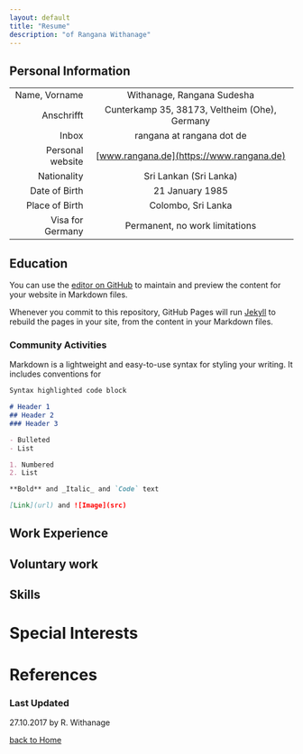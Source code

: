 ```yaml
---
layout: default
title: "Resume"
description: "of Rangana Withanage"
---
```


## Personal Information

|||
| ---:         |          :---: |
| Name, Vorname |  Withanage, Rangana Sudesha |
| Anschrifft | Cunterkamp 35, 38173, Veltheim (Ohe), Germany |
| Inbox | rangana at rangana dot de |
| Personal website | [www.rangana.de](https://www.rangana.de) |
| Nationality | Sri Lankan (Sri Lanka) |
| Date of Birth | 21 January 1985 |
| Place of Birth  | Colombo, Sri Lanka |
| Visa for Germany | Permanent, no work limitations |

## Education

You can use the [editor on GitHub](https://github.com/ranwitter/ranwitter.github.io/edit/master/README.md) to maintain and preview the content for your website in Markdown files.

Whenever you commit to this repository, GitHub Pages will run [Jekyll](https://jekyllrb.com/) to rebuild the pages in your site, from the content in your Markdown files.

### Community Activities

Markdown is a lightweight and easy-to-use syntax for styling your writing. It includes conventions for

```markdown
Syntax highlighted code block

# Header 1
## Header 2
### Header 3

- Bulleted
- List

1. Numbered
2. List

**Bold** and _Italic_ and `Code` text

[Link](url) and ![Image](src)
```

## Work Experience

## Voluntary work

## Skills

# Special Interests

# References


### Last Updated

27.10.2017 by R. Withanage

[back to Home](./)
